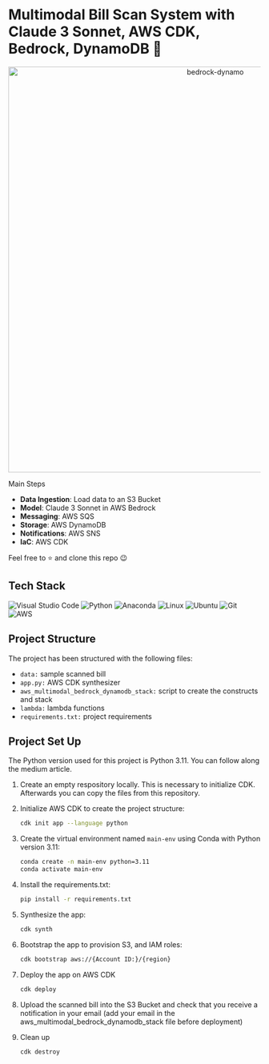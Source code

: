 # Multimodal Bill Scan System with Claude 3 Sonnet, AWS CDK, Bedrock, DynamoDB 🗽

<p align="center">
<img width="811" alt="bedrock-dynamo" src="https://github.com/user-attachments/assets/8e25a02e-653e-439a-a201-a0d41f75c6f5">
</p>

Main Steps

- **Data Ingestion**: Load data to an S3 Bucket
- **Model**: Claude 3 Sonnet in AWS Bedrock
- **Messaging**: AWS SQS
- **Storage**: AWS DynamoDB
- **Notifications**: AWS SNS
- **IaC**: AWS CDK
  
Feel free to ⭐ and clone this repo 😉

## Tech Stack

![Visual Studio Code](https://img.shields.io/badge/Visual%20Studio%20Code-0078d7.svg?style=for-the-badge&logo=visual-studio-code&logoColor=white)
![Python](https://img.shields.io/badge/python-3670A0?style=for-the-badge&logo=python&logoColor=ffdd54)
![Anaconda](https://img.shields.io/badge/Anaconda-%2344A833.svg?style=for-the-badge&logo=anaconda&logoColor=white)
![Linux](https://img.shields.io/badge/Linux-FCC624?style=for-the-badge&logo=linux&logoColor=white)
![Ubuntu](https://img.shields.io/badge/Ubuntu-E95420?style=for-the-badge&logo=ubuntu&logoColor=white)
![Git](https://img.shields.io/badge/git-%23F05033.svg?style=for-the-badge&logo=git&logoColor=white)
![AWS](https://img.shields.io/badge/AWS-%23FF9900.svg?style=for-the-badge&logo=amazon-aws&logoColor=white)


## Project Structure

The project has been structured with the following files:

- `data:` sample scanned bill
- `app.py:` AWS CDK synthesizer
- `aws_multimodal_bedrock_dynamodb_stack:` script to create the constructs and stack
- `lambda:` lambda functions
- `requirements.txt:` project requirements

## Project Set Up

The Python version used for this project is Python 3.11. You can follow along the medium article.

1. Create an empty respository locally. This is necessary to initialize CDK. Afterwards you can copy the files from this repository.

2. Initialize AWS CDK to create the project structure:

   ```bash
   cdk init app --language python
   ```

3. Create the virtual environment named `main-env` using Conda with Python version 3.11:

   ```bash
   conda create -n main-env python=3.11
   conda activate main-env
   ```
   
4. Install the requirements.txt:

    ```bash
    pip install -r requirements.txt
    ```

5. Synthesize the app:

   ```bash
   cdk synth
   ```

6. Bootstrap the app to provision S3, and IAM roles:
   
   ```bash
   cdk bootstrap aws://{Account ID:}/{region}
    ```

7. Deploy the app on AWS CDK
 
    ```bash
    cdk deploy
    ```

8. Upload the scanned bill into the S3 Bucket and check that you receive a notification in your email (add your email in the aws_multimodal_bedrock_dynamodb_stack file before deployment)


9. Clean up

    ```bash
    cdk destroy
    ```
